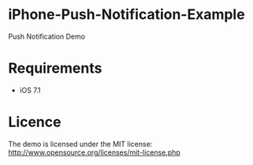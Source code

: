 iPhone-Push-Notification-Example
================================

Push Notification Demo

Requirements
==============
- iOS 7.1

Licence
================
The demo is licensed under the MIT license: http://www.opensource.org/licenses/mit-license.php


